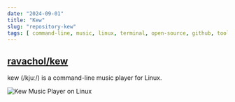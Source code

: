 ```yaml
---
date: "2024-09-01"
title: "Kew"
slug: "repository-kew"
tags: [ command-line, music, linux, terminal, open-source, github, tools ]
---
```




## [ravachol/kew][1]

kew (/kjuː/) is a command-line music player for Linux.

![Kew Music Player on Linux][2]



  [1]: https://github.com/ravachol/kew
  [2]: https://raw.githubusercontent.com/ravachol/kew/refs/heads/main/images/kew-screenshot.png

